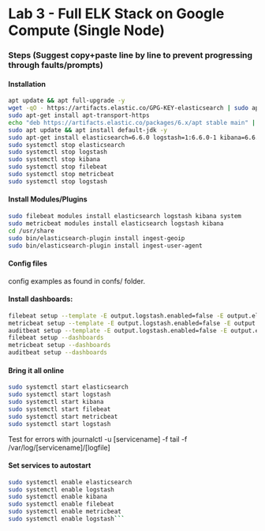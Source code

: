 # Lab 3 - Full ELK Stack on Google Compute (Single Node)

### Steps (Suggest copy+paste line by line to prevent progressing through faults/prompts)
#### Installation
```bash
apt update && apt full-upgrade -y
wget -qO - https://artifacts.elastic.co/GPG-KEY-elasticsearch | sudo apt-key add -
sudo apt-get install apt-transport-https
echo "deb https://artifacts.elastic.co/packages/6.x/apt stable main" | sudo tee -a /etc/apt/sources.list.d/elastic-6.x.list
sudo apt update && apt install default-jdk -y
sudo apt-get install elasticsearch=6.6.0 logstash=1:6.6.0-1 kibana=6.6.0 filebeat=6.6.0 metricbeat=6.6.0 auditbeat=6.6.0 -y
sudo systemctl stop elasticsearch
sudo systemctl stop logstash
sudo systemctl stop kibana
sudo systemctl stop filebeat
sudo systemctl stop metricbeat
sudo systemctl stop logstash
```

#### Install Modules/Plugins
```bash
sudo filebeat modules install elasticsearch logstash kibana system
sudo metricbeat modules install elasticsearch logstash kibana
cd /usr/share
sudo bin/elasticsearch-plugin install ingest-geoip
sudo bin/elasticsearch-plugin install ingest-user-agent
```

#### Config files

config examples as found in confs/ folder.


#### Install dashboards:
```bash
filebeat setup --template -E output.logstash.enabled=false -E output.elasticsearch.enabled=false -E 'output.elasticsearch.hosts=["localhost:9200"]'
metricbeat setup --template -E output.logstash.enabled=false -E output.elasticsearch.enabled=false -E 'output.elasticsearch.hosts=["localhost:9200"]'
auditbeat setup --template -E output.logstash.enabled=false -E output.elasticsearch.enabled=false -E 'output.elasticsearch.hosts=["localhost:9200"]'
filebeat setup --dashboards
metricbeat setup --dashboards
auditbeat setup --dashboards
```

#### Bring it all online
```bash
sudo systemctl start elasticsearch
sudo systemctl start logstash
sudo systemctl start kibana
sudo systemctl start filebeat
sudo systemctl start metricbeat
sudo systemctl start logstash
```
Test for errors with journalctl -u [servicename] -f
tail -f /var/log/[servicename]/[logfile]

#### Set services to autostart
```bash
sudo systemctl enable elasticsearch
sudo systemctl enable logstash
sudo systemctl enable kibana
sudo systemctl enable filebeat
sudo systemctl enable metricbeat
sudo systemctl enable logstash```

